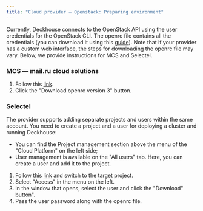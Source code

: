 ```yaml
---
title: "Cloud provider — Openstack: Preparing environment"
---
```


Currently, Deckhouse connects to the OpenStack API using the user credentials for the OpenStack CLI.
The openrc file contains all the credentials (you can download it using this [guide](https://docs.openstack.org/zh_CN/user-guide/common/cli-set-environment-variables-using-openstack-rc.html)).
Note that if your provider has a custom web interface, the steps for downloading the openrc file may vary. Below, we provide instructions for MCS and Selectel.

### MCS — mail.ru cloud solutions

1. Follow this [link](https://mcs.mail.ru/app/project/keys/).
2. Click the "Download openrc version 3" button.

### Selectel

The provider supports adding separate projects and users within the same account. You need to create a project and a user for deploying a cluster and running Deckhouse:
* You can find the Project management section above the menu of the "Cloud Platform" on the left side;
* User management is available on the "All users" tab. Here, you can create a user and add it to the project.

1. Follow this [link](https://my.selectel.ru/vpc) and switch to the target project.
2. Select "Access" in the menu on the left.
3. In the window that opens, select the user and click the "Download" button".
4. Pass the user password along with the openrc file.


